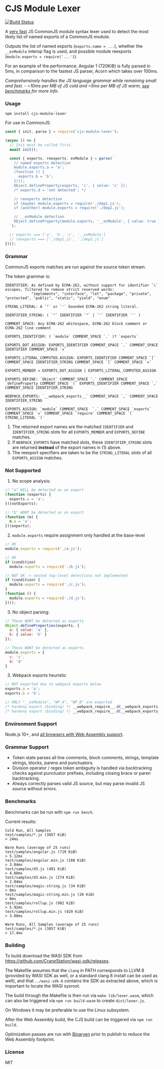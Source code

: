 # CJS Module Lexer

[![Build Status][travis-image]][travis-url]

A [very fast](#benchmarks) JS CommonJS module syntax lexer used to detect the most likely list of named exports of a CommonJS module.

Outputs the list of named exports (`exports.name = ...`), whether the `__esModule` interop flag is used, and possible module reexports (`module.exports = require('...')`).

For an example of the performance, Angular 1 (720KiB) is fully parsed in 5ms, in comparison to the fastest JS parser, Acorn which takes over 100ms.

_Comprehensively handles the JS language grammar while remaining small and fast. - ~10ms per MB of JS cold and ~5ms per MB of JS warm, [see benchmarks](#benchmarks) for more info._

### Usage

```
npm install cjs-module-lexer
```

For use in CommonJS:

```js
const { init, parse } = require('cjs-module-lexer');

(async () => {
  // Init must be called first.
  await init();

  const { exports, reexports, esModule } = parse(`
    // named exports detection
    module.exports.a = 'a';
    (function () {
      exports.b = 'b';
    })();
    Object.defineProperty(exports, 'c', { value: 'c' });
    /* exports.d = 'not detected'; */

    // reexports detection
    if (maybe) module.exports = require('./dep1.js');
    if (another) module.exports = require('./dep2.js');

    // __esModule detection
    Object.defineProperty(module.exports, '__esModule', { value: true })
  `);

  // exports === ['a', 'b', 'c', '__esModule']
  // reexports === ['./dep1.js', './dep2.js']
})();
```

### Grammar

CommonJS exports matches are run against the source token stream.

The token grammar is:

```
IDENTIFIER: As defined by ECMA-262, without support for identifier `\` escapes, filtered to remove strict reserved words:
            "implements", "interface", "let", "package", "private", "protected", "public", "static", "yield", "enum"

STRING_LITERAL: A `"` or `'` bounded ECMA-262 string literal.

IDENTIFIER_STRING: ( `"` IDENTIFIER `"` | `'` IDENTIFIER `'` )

COMMENT_SPACE: Any ECMA-262 whitespace, ECMA-262 block comment or ECMA-262 line comment

EXPORTS_IDENTIFIER: ( `module` COMMENT_SPACE `.` )? `exports`

EXPORTS_DOT_ASSIGN: EXPORTS_IDENTIFIER COMMENT_SPACE `.` COMMENT_SPACE IDENTIFIER COMMENT_SPACE `=`

EXPORTS_LITERAL_COMPUTED_ASSIGN: EXPORTS_IDENTIFIER COMMENT_SPACE `[` COMMENT_SPACE IDENTIFIER_STRING COMMENT_SPACE `]` COMMENT_SPACE `=`

EXPORTS_MEMBER = EXPORTS_DOT_ASSIGN | EXPORTS_LITERAL_COMPUTED_ASSIGN

EXPORTS_DEFINE: `Object` COMMENT_SPACE `.` COMMENT_SPACE `defineProperty COMMENT_SPACE `(` EXPORTS_IDENTIFIER COMMENT_SPACE `,` COMMENT_SPACE IDENTIFIER_STRING

WEBPACK_EXPORTS: `__webpack_exports__` COMMENT_SPACE `,` COMMENT_SPACE IDENTIFIER_STRING

EXPORTS_ASSIGN: `module` COMMENT_SPACE  `.` COMMENT_SPACE `exports` COMMENT_SPACE `=` COMMENT_SPACE `require` COMMENT_SPACE `(` STRING_LITERAL `)`
```

1. The returned export names are the matched `IDENTIFIER` and `IDENTIFIER_STRING` slots for all `EXPORTS_MEMBER` and `EXPORTS_DEFINE` matches.
1. If `WEBPACK_EXPORTS` have matched slots, these `IDENTIFIER_STRING` slots are returned **instead** of the export names in (1) above.
1. The reexport specifiers are taken to be the `STRING_LITERAL` slots of all `EXPORTS_ASSIGN` matches.

### Not Supported

1. No scope analysis:

```js
// "a" WILL be detected as an export
(function (exports) {
  exports.a = 'a'; 
})(notExports);

// "b" WONT be detected as an export
(function (m) {
  m.a = 'a';
})(exports);
```

2. `module.exports` require assignment only handled at the base-level

```js
// OK
module.exports = require('./a.js');

// OK
if (condition)
  module.exports = require('./b.js');

// NOT OK -> nested top-level detections not implemented
if (condition) {
  module.exports = require('./c.js');
}
(function () {
  module.exports = require('./d.js');
})();
```

3. No object parsing:

```js
// These WONT be detected as exports
Object.defineProperties(exports, {
  a: { value: 'a' },
  b: { value: 'b' }
});

// These WONT be detected as exports
module.exports = {
  c: 'c',
  d: 'd'
}
```

3. Webpack exports heuristic

```js
// NOT exported due to webpack exports below
exports.a = 'a';
exports.b = 'b';

// ONLY "__esModule", "WP_A", "WP_B" are exported
/* harmony export (binding) */ __webpack_require__.d(__webpack_exports__, "WP_A", function() { return setBaseUrl; });
/* harmony export (binding) */ __webpack_require__.d(__webpack_exports__, "WP_B", function() { return setBaseUrl; });
```

### Environment Support

Node.js 10+, and [all browsers with Web Assembly support](https://caniuse.com/#feat=wasm).

### Grammar Support

* Token state parses all line comments, block comments, strings, template strings, blocks, parens and punctuators.
* Division operator / regex token ambiguity is handled via backtracking checks against punctuator prefixes, including closing brace or paren backtracking.
* Always correctly parses valid JS source, but may parse invalid JS source without errors.

### Benchmarks

Benchmarks can be run with `npm run bench`.

Current results:

```
Cold Run, All Samples
test/samples/*.js (3057 KiB)
> 24ms

Warm Runs (average of 25 runs)
test/samples/angular.js (719 KiB)
> 5.12ms
test/samples/angular.min.js (188 KiB)
> 3.04ms
test/samples/d3.js (491 KiB)
> 4.08ms
test/samples/d3.min.js (274 KiB)
> 2.04ms
test/samples/magic-string.js (34 KiB)
> 0ms
test/samples/magic-string.min.js (20 KiB)
> 0ms
test/samples/rollup.js (902 KiB)
> 5.92ms
test/samples/rollup.min.js (429 KiB)
> 3.08ms

Warm Runs, All Samples (average of 25 runs)
test/samples/*.js (3057 KiB)
> 17.4ms
```

### Building

To build download the WASI SDK from https://github.com/CraneStation/wasi-sdk/releases.

The Makefile assumes that the `clang` in PATH corresponds to LLVM 8 (provided by WASI SDK as well, or a standard clang 8 install can be used as well), and that `../wasi-sdk-6` contains the SDK as extracted above, which is important to locate the WASI sysroot.

The build through the Makefile is then run via `make lib/lexer.wasm`, which can also be triggered via `npm run build-wasm` to create `dist/lexer.js`.

On Windows it may be preferable to use the Linux subsystem.

After the Web Assembly build, the CJS build can be triggered via `npm run build`.

Optimization passes are run with [Binaryen](https://github.com/WebAssembly/binaryen) prior to publish to reduce the Web Assembly footprint.

### License

MIT

[travis-url]: https://travis-ci.org/guybedford/es-module-lexer
[travis-image]: https://travis-ci.org/guybedford/es-module-lexer.svg?branch=master
